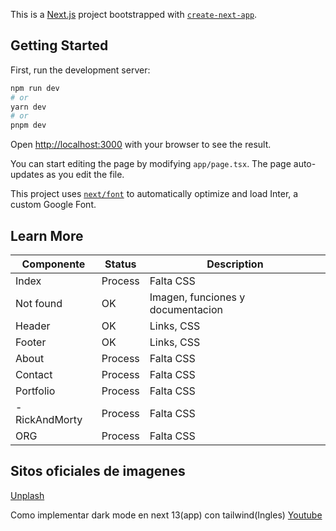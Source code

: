 This is a [Next.js](https://nextjs.org/) project bootstrapped with [`create-next-app`](https://github.com/vercel/next.js/tree/canary/packages/create-next-app).

## Getting Started

First, run the development server:

```bash
npm run dev
# or
yarn dev
# or
pnpm dev
```

Open [http://localhost:3000](http://localhost:3000) with your browser to see the result.

You can start editing the page by modifying `app/page.tsx`. The page auto-updates as you edit the file.

This project uses [`next/font`](https://nextjs.org/docs/basic-features/font-optimization) to automatically optimize and load Inter, a custom Google Font.

## Learn More

| Componente | Status | Description |
| ----------- | ----------- | ----------- |
| Index | Process | Falta CSS |
| Not found | OK | Imagen, funciones y documentacion |
| Header | OK | Links, CSS |
| Footer | OK | Links, CSS |
| About | Process | Falta CSS |
| Contact | Process | Falta CSS |
| Portfolio | Process | Falta CSS |
| - RickAndMorty | Process | Falta CSS |
| ORG | Process | Falta CSS |
## Sitos oficiales de imagenes

[Unplash](www.unsplash.com)

Como implementar dark mode en next 13(app) con tailwind(Ingles)
[Youtube](https://www.youtube.com/watch?v=optD7ns4ISQ&t=1379s)